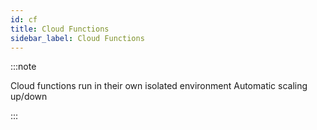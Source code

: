 ```yaml
---
id: cf
title: Cloud Functions
sidebar_label: Cloud Functions
---
```


:::note   

Cloud functions run in their own isolated environment
Automatic scaling up/down

:::